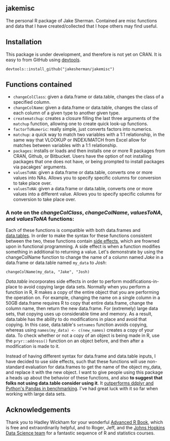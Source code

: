 ## jakemisc

The personal R package of Jake Sherman. Contained are misc functions and data that I have created/collected that I hope others may find useful.

## Installation

This package is under development, and therefore is not yet on CRAN. It is easy to from GitHub using [devtools](http://cran.r-project.org/web/packages/devtools/index.html).

```
devtools::install_github("jakesherman/jakemisc")
```

## Functions contained

- `changeColClass`: given a data.frame or data.table, changes the class of a specified column.  
- `changeColName`: given a data.frame or data.table, changes the class of each column of a given type to another given type. 
- `creatematchup`: creates a closure filling the last three arguments of the `matchup` function, allowing one to create quick look-up functions. 
- `factorToNumeric`: really simple, just converts factors into numerics. 
- `matchup`: a quick way to match two variables with a 1:1 relationship, in the same way that VLOOKUP or INDEX/MATCH from Excel allow for matches between variables with a 1:1 relationship.
- `packages`: installs or loads and then installs one or more R packages from CRAN, Github, or Bitbucket. Users have the option of not installing packages that one does not have, or being prompted to install packages via pacakges' arguments.
- `valuesToNA`: given a data.frame or data.table, converts one or more values into NAs. Allows you to specify specific columns for conversion to take place over.
- `valuesToNA`: given a data.frame or data.table, converts one or more values into a different value. Allows you to specify specific columns for conversion to take place over.

### A note on the *changeColClass*, *changeColName*, *valuesToNA*, and *valuesToNA* functions:

Each of these functions is compatible with both data.frames and [data.tables](https://github.com/Rdatatable/data.table). In order to make the syntax for these functions consistent between the two, these functions contain [side effects](https://en.wikipedia.org/wiki/Side_effect_%28computer_science%29), which are frowned upon in functional programming. A side effect is when a function modifies something in additional to returning a value. Let's demonstrate by using the changeColName function to change the name of a column named *Jake* in a data.frame or data.table named `my_data` to *Josh*:

```
changeColName(my_data, "Jake", "Josh)
```

*Data.table* incorporates side effects in order to perform modifications-in-place to avoid copying large data sets. Normally when you perform a function in R, R makes a copy of the entire object that you are performing the operation on. For example, changing the name on a single column in a 50GB data.frame requires R to copy that entire data.frame, change the column name, then return the new data.frame. For (extremely) large data sets, that copying uses up considerable time and memory. As a result, data.table has the ability to do modifications in place and avoid that copying. In this case, data.table's `setnames` function avoids copying, whereas using `names(my_data) <- c(new_names)` creates a copy of your data. To check whether or not a copy of an object is being made in R, use the `pryr::address()` function on an object before, and then after a modification is made to it. 

Instead of having different syntax for data.frame and data.table inputs, I have decided to use side effects, such that these functions will use non-standard evaluation for data.frames to get the name of the object my_data, and replace it with the new object. I want to give people using this package a heads up about the behavior of these functions, and also **to suggest that folks not using data.table consider using it**. It [outperforms ddplyr and Python's Pandas in benchmarking](https://github.com/Rdatatable/data.table/wiki/Benchmarks-%3A-Grouping). I've had great luck with it so far when working with large data sets. 

## Acknowledgements

Thank you to Hadley Wickham for your wonderful [Advanced R Book](http://adv-r.had.co.nz/), which is free and extraordinarily helpful, and to Roger, Jeff, and the [Johns Hopkins Data Science team](https://www.coursera.org/specialization/jhudatascience/1) for a fantastic sequence of R and statistics courses. 